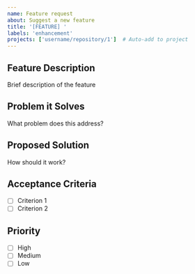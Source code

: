 ```yaml
---
name: Feature request
about: Suggest a new feature
title: '[FEATURE] '
labels: 'enhancement'
projects: ['username/repository/1']  # Auto-add to project
---
```


## Feature Description
Brief description of the feature

## Problem it Solves
What problem does this address?

## Proposed Solution
How should it work?

## Acceptance Criteria
- [ ] Criterion 1
- [ ] Criterion 2

## Priority
- [ ] High
- [ ] Medium  
- [ ] Low